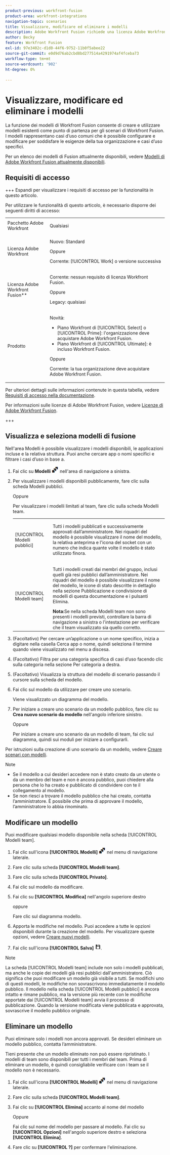 ```yaml
---
product-previous: workfront-fusion
product-area: workfront-integrations
navigation-topic: scenarios
title: Visualizzare, modificare ed eliminare i modelli
description: Adobe Workfront Fusion richiede una licenza Adobe Workfront Fusion oltre a una licenza Adobe Workfront.
author: Becky
feature: Workfront Fusion
exl-id: 97e3402c-d1d0-44f6-9752-11b0f5abee22
source-git-commit: e0d9d76ab2cbd8bd277514a4291974af4fceba73
workflow-type: tm+mt
source-wordcount: '902'
ht-degree: 0%

---
```


# Visualizzare, modificare ed eliminare i modelli

La funzione dei modelli di Workfront Fusion consente di creare e utilizzare modelli esistenti come punto di partenza per gli scenari di Workfront Fusion. I modelli rappresentano casi d’uso comuni che è possibile configurare e modificare per soddisfare le esigenze della tua organizzazione e casi d’uso specifici.

Per un elenco dei modelli di Fusion attualmente disponibili, vedere [Modelli di Adobe Workfront Fusion attualmente disponibili](/help/workfront-fusion/create-and-manage-templates/currently-available-fusion-templates.md).

## Requisiti di accesso

+++ Espandi per visualizzare i requisiti di accesso per la funzionalità in questo articolo.

Per utilizzare le funzionalità di questo articolo, è necessario disporre dei seguenti diritti di accesso:

<table style="table-layout:auto">
 <col> 
 <col> 
 <tbody> 
  <tr> 
   <td role="rowheader">Pacchetto Adobe Workfront</td> 
   <td> <p>Qualsiasi</p> </td> 
  </tr> 
  <tr data-mc-conditions=""> 
   <td role="rowheader">Licenza Adobe Workfront</td> 
   <td> <p>Nuovo: Standard</p><p>Oppure</p><p>Corrente: [!UICONTROL Work] o versione successiva</p> </td> 
  </tr> 
  <tr> 
   <td role="rowheader">Licenza Adobe Workfront Fusion**</td> 
   <td>
   <p>Corrente: nessun requisito di licenza Workfront Fusion.</p>
   <p>Oppure</p>
   <p>Legacy: qualsiasi </p>
   </td> 
  </tr> 
  <tr> 
   <td role="rowheader">Prodotto</td> 
   <td>
   <p>Novità:</p> <ul><li>Piano Workfront di [!UICONTROL Select] o [!UICONTROL Prime]: l'organizzazione deve acquistare Adobe Workfront Fusion.</li><li>Piano Workfront di [!UICONTROL Ultimate]: è incluso Workfront Fusion.</li></ul>
   <p>Oppure</p>
   <p>Corrente: la tua organizzazione deve acquistare Adobe Workfront Fusion.</p>
   </td> 
  </tr>
 </tbody> 
</table>

Per ulteriori dettagli sulle informazioni contenute in questa tabella, vedere [Requisiti di accesso nella documentazione](/help/workfront-fusion/references/licenses-and-roles/access-level-requirements-in-documentation.md).

Per informazioni sulle licenze di Adobe Workfront Fusion, vedere [Licenze di Adobe Workfront Fusion](/help/workfront-fusion/set-up-and-manage-workfront-fusion/licensing-operations-overview/license-automation-vs-integration.md).

+++

## Visualizza e seleziona modelli di fusione

Nell&#39;area Modelli è possibile visualizzare i modelli disponibili, le applicazioni incluse e la relativa struttura. Puoi anche cercare app o nomi specifici e filtrare i casi d’uso in base a.

1. Fai clic su **Modelli** ![Icona modello](assets/templates-icon.png) nell&#39;area di navigazione a sinistra.
1. Per visualizzare i modelli disponibili pubblicamente, fare clic sulla scheda Modelli pubblici.

   Oppure

   Per visualizzare i modelli limitati al team, fare clic sulla scheda Modelli team.



   <table style="table-layout:auto"> 
    <col> 
    <col> 
    <tbody> 
     <tr> 
      <td role="rowheader">[!UICONTROL Modelli pubblici]</td> 
      <td> <p> Tutti i modelli pubblicati e successivamente approvati dall’amministratore. Nei riquadri del modello è possibile visualizzare il nome del modello, la relativa anteprima e l'icona del socket con un numero che indica quante volte il modello è stato utilizzato finora.</p> </td> 
     </tr> 
     <tr> 
      <td role="rowheader">[!UICONTROL Modelli team]</td> 
      <td> <p>Tutti i modelli creati dai membri del gruppo, inclusi quelli già resi pubblici dall’amministratore. Nei riquadri del modello è possibile visualizzare il nome del modello, le icone di stato descritte in dettaglio nella sezione Pubblicazione e condivisione di modelli di questa documentazione e i pulsanti Elimina.</p> <b>Nota:</b>Se nella scheda Modelli team non sono presenti i modelli previsti, controllare la barra di navigazione a sinistra o l'intestazione per verificare che il team visualizzato sia quello corretto.</td> 
     </tr> 
    </tbody> 
   </table>
1. (Facoltativo) Per cercare un’applicazione o un nome specifico, inizia a digitare nella casella Cerca app o nome, quindi seleziona il termine quando viene visualizzato nel menu a discesa.
1. (Facoltativo) Filtra per una categoria specifica di casi d’uso facendo clic sulla categoria nella sezione Per categoria a destra.
1. (Facoltativo) Visualizza la struttura del modello di scenario passando il cursore sulla scheda del modello.
1. Fai clic sul modello da utilizzare per creare uno scenario.

   Viene visualizzato un diagramma del modello.

1. Per iniziare a creare uno scenario da un modello pubblico, fare clic su **Crea nuovo scenario da modello** nell&#39;angolo inferiore sinistro.

   Oppure


   Per iniziare a creare uno scenario da un modello di team, fai clic sul diagramma, quindi sui moduli per iniziare a configurarli.

Per istruzioni sulla creazione di uno scenario da un modello, vedere [Creare scenari con modelli](/help/workfront-fusion/create-and-manage-templates/create-scenarios-with-fusion-templates.md).



>[!NOTE]
>
>* Se il modello a cui desideri accedere non è stato creato da un utente o da un membro del team e non è ancora pubblico, puoi chiedere alla persona che lo ha creato e pubblicato di condividere con te il collegamento al modello.
>* Se non riesci a trovare il modello pubblico che hai creato, contatta l’amministratore. È possibile che prima di approvare il modello, l’amministratore lo abbia rinominato.

## Modificare un modello

Puoi modificare qualsiasi modello disponibile nella scheda [!UICONTROL Modelli team].

1. Fai clic sull&#39;icona **[!UICONTROL Modelli]** ![Icona Modelli](assets/templates-icon.png) nel menu di navigazione laterale.
1. Fare clic sulla scheda **[!UICONTROL Modelli team]**.
1. Fare clic sulla scheda **[!UICONTROL Privato]**.
1. Fai clic sul modello da modificare.
1. Fai clic su **[!UICONTROL Modifica]** nell&#39;angolo superiore destro

   oppure

   Fare clic sul diagramma modello.

1. Apporta le modifiche nel modello. Puoi accedere a tutte le opzioni disponibili durante la creazione del modello. Per visualizzare queste opzioni, vedere [Creare nuovi modelli](/help/workfront-fusion/create-and-manage-templates/create-new-fusion-templates.md).
1. Fai clic sull&#39;icona **[!UICONTROL Salva]** ![Salva](assets/save-icon.png).

>[!NOTE]
>
>La scheda [!UICONTROL Modelli team] include non solo i modelli pubblicati, ma anche le copie dei modelli già resi pubblici dall&#39;amministratore. Ciò significa che puoi modificare un modello già visibile a tutti. Se modifichi uno di questi modelli, le modifiche non sovrascrivono immediatamente il modello pubblico. Il modello nella scheda [!UICONTROL Modelli pubblici] è ancora intatto e rimane pubblico, ma la versione più recente con le modifiche apportate dai [!UICONTROL Modelli team] avvia il processo di pubblicazione. Quando la versione modificata viene pubblicata e approvata, sovrascrive il modello pubblico originale.

## Eliminare un modello

Puoi eliminare solo i modelli non ancora approvati. Se desideri eliminare un modello pubblico, contatta l’amministratore.

Tieni presente che un modello eliminato non può essere ripristinato. I modelli di team sono disponibili per tutti i membri del team. Prima di eliminare un modello, è quindi consigliabile verificare con i team se il modello non è necessario.

1. Fai clic sull&#39;icona **[!UICONTROL Modelli]** ![Icona Modelli](assets/templates-icon.png) nel menu di navigazione laterale.
1. Fare clic sulla scheda **[!UICONTROL Modelli team]**.
1. Fai clic su **[!UICONTROL Elimina]** accanto al nome del modello

   Oppure

   Fai clic sul nome del modello per passare al modello. Fai clic su **[!UICONTROL Opzioni]** nell&#39;angolo superiore destro e seleziona **[!UICONTROL Elimina]**.

1. Fare clic su **[!UICONTROL ?]** per confermare l&#39;eliminazione.
